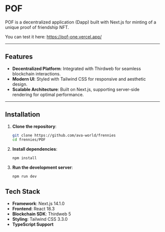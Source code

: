 # POF

POF is a decentralized application (Dapp) built with Next.js for minting of a unique proof of friendship NFT.

You can test it here: https://pof-one.vercel.app/

---

## Features
- **Decentralized Platform**: Integrated with Thirdweb for seamless blockchain interactions.
- **Modern UI**: Styled with Tailwind CSS for responsive and aesthetic design.
- **Scalable Architecture**: Built on Next.js, supporting server-side rendering for optimal performance.

---

## Installation

1. **Clone the repository**:
   ```bash
   git clone https://github.com/ava-world/frennies
   cd frennies/POF
   ```

2. **Install dependencies**:
   ```bash
   npm install
   ```

3. **Run the development server**:
   ```bash
   npm run dev
   ```

## Tech Stack

- **Framework**: Next.js 14.1.0
- **Frontend**: React 18.3
- **Blockchain SDK**: Thirdweb 5
- **Styling**: Tailwind CSS 3.3.0
- **TypeScript Support**
